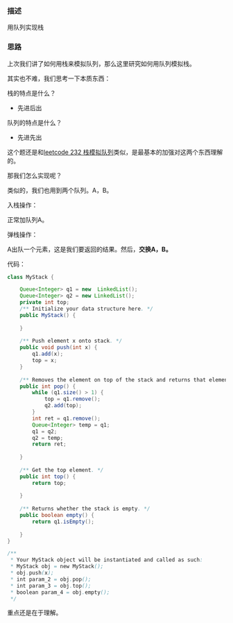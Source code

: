 ### 描述

用队列实现栈

### 思路

上次我们讲了如何用栈来模拟队列，那么这里研究如何用队列模拟栈。

其实也不难，我们思考一下本质东西：

栈的特点是什么？

- 先进后出

队列的特点是什么？

- 先进先出

这个题还是和[leetcode 232 栈模拟队列](stack_queue/leetcode232.md)类似，是最基本的加强对这两个东西理解的。

那我们怎么实现呢？

类似的，我们也用到两个队列。A，B。

入栈操作：

正常加队列A。

弹栈操作：

A出队一个元素，这是我们要返回的结果。然后，**交换A，B。**

代码：

```java
class MyStack {

    Queue<Integer> q1 = new  LinkedList();
    Queue<Integer> q2 = new LinkedList();
    private int top;
    /** Initialize your data structure here. */
    public MyStack() {
        
    }
    
    /** Push element x onto stack. */
    public void push(int x) {
        q1.add(x);
        top = x;
    }
    
    /** Removes the element on top of the stack and returns that element. */
    public int pop() {
        while (q1.size() > 1) {
            top = q1.remove();
            q2.add(top);
        }
        int ret = q1.remove();
        Queue<Integer> temp = q1;
        q1 = q2;
        q2 = temp;
        return ret;
        
    }
    
    /** Get the top element. */
    public int top() {
        return top;
        
    }
    
    /** Returns whether the stack is empty. */
    public boolean empty() {
        return q1.isEmpty();
        
    }
}

/**
 * Your MyStack object will be instantiated and called as such:
 * MyStack obj = new MyStack();
 * obj.push(x);
 * int param_2 = obj.pop();
 * int param_3 = obj.top();
 * boolean param_4 = obj.empty();
 */
```

重点还是在于理解。